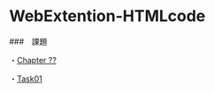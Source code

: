 # WebExtention-HTMLcode

###　課題

・[Chapter ??](WebExtention/README2.md)

・[Task01](Task01/index.html)
